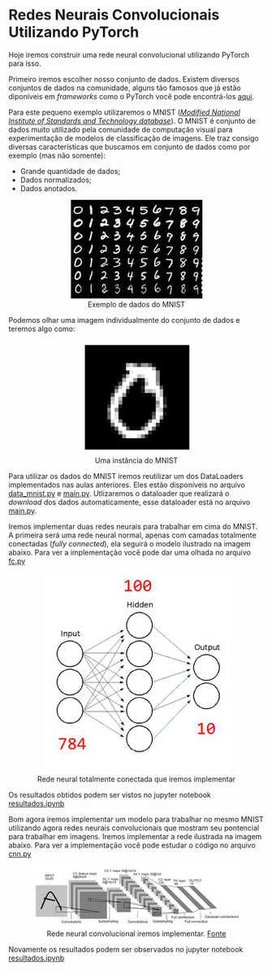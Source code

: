 # Redes Neurais Convolucionais Utilizando PyTorch #

Hoje iremos construir uma rede neural convolucional utilizando PyTorch para isso.

Primeiro iremos escolher nosso conjunto de dados. Existem diversos conjuntos de dados na comunidade, alguns tão famosos que já estão diponíveis em _frameworks_ como o PyTorch você pode encontrá-los [aqui](https://pytorch.org/docs/stable/torchvision/datasets.html).

Para este pequeno exemplo utilizaremos o MNIST ([_Modified National Institute of Standards and Technology database_](https://en.wikipedia.org/wiki/MNIST_database)). O MNIST é conjunto de dados muito utilizado pela comunidade de computação visual para experimentação de modelos de classificação de imagens. Ele traz consigo diversas características que buscamos em conjunto de dados como por exemplo (mas não somente):

* Grande quantidade de dados;
* Dados normalizados;
* Dados anotados.

<center><img src="assets/mnist.jpeg" ...></center>
<center>Exemplo de dados do MNIST</center>

Podemos olhar uma imagem individualmente do conjunto de dados e teremos algo como:

<center><img src="assets/mnist_unique.png" ...></center>
<center>Uma instância do MNIST</center>

Para utilizar os dados do MNIST iremos reutilizar um dos DataLoaders implementados nas aulas anteriores. Eles estão disponíveis no arquivo [data_mnist.py](src/data.py) e [main.py](src/main.py). Utlizaremos o dataloader que realizará o _download_ dos dados automaticamente, esse dataloader está no arquivo [main.py](src/main.py).

Iremos implementar duas redes neurais para trabalhar em cima do MNIST. A primeira será uma rede neural normal, apenas com camadas totalmente conectadas (_fully connected_), ela seguirá o modelo ilustrado na imagem abaixo. Para ver a implementação você pode dar uma olhada no arquivo [fc.py](src/fc.py)

<center><img src="assets/rede_1.png" ...></center>
<center>Rede neural totalmente conectada que iremos implementar</center>

Os resultados obtidos podem ser vistos no jupyter notebook [resultados.ipynb](src/resultados.ipynb)

Bom agora iremos implementar um modelo para trabalhar no mesmo MNIST utilizando agora redes neurais convolucionais que mostram seu pontencial para trabalhar em imagens. Iremos implementar a rede ilustrada na imagem abaixo. Para ver a implementação você pode estudar o código no arquivo [cnn.py](src/cnn.py)

<center><img src="assets/cnn.jpeg" ...></center>
<center>Rede neural convolucional iremos implementar. <a href="http://parse.ele.tue.nl/education/cluster2
">Fonte</a></center>

Novamente os resultados podem ser observados no jupyter notebook [resultados.ipynb](src/resultados.ipynb)